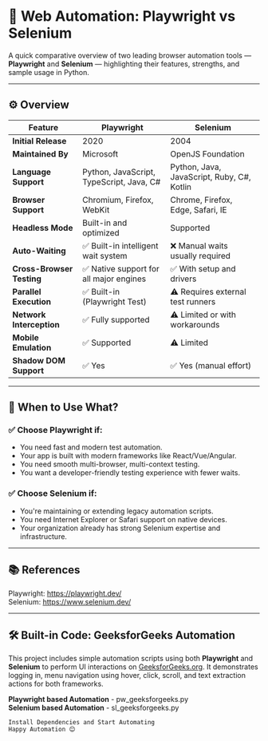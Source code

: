 # 🧪 Web Automation: Playwright vs Selenium

A quick comparative overview of two leading browser automation tools — **Playwright** and **Selenium** — highlighting their features, strengths, and sample usage in Python.

---

## ⚙️ Overview

| Feature                        | **Playwright**                              | **Selenium**                            |
|-------------------------------|---------------------------------------------|------------------------------------------|
| **Initial Release**           | 2020                                        | 2004                                     |
| **Maintained By**             | Microsoft                                   | OpenJS Foundation                        |
| **Language Support**          | Python, JavaScript, TypeScript, Java, C#    | Python, Java, JavaScript, Ruby, C#, Kotlin |
| **Browser Support**           | Chromium, Firefox, WebKit                   | Chrome, Firefox, Edge, Safari, IE        |
| **Headless Mode**             | Built-in and optimized                      | Supported                                |
| **Auto-Waiting**              | ✅ Built-in intelligent wait system         | ❌ Manual waits usually required         |
| **Cross-Browser Testing**     | ✅ Native support for all major engines     | ✅ With setup and drivers                |
| **Parallel Execution**        | ✅ Built-in (Playwright Test)               | ⚠️ Requires external test runners        |
| **Network Interception**      | ✅ Fully supported                          | ⚠️ Limited or with workarounds           |
| **Mobile Emulation**          | ✅ Supported                                | ⚠️ Limited                               |
| **Shadow DOM Support**        | ✅ Yes                                      | ✅ Yes (manual effort)                   |

---

## 🚀 When to Use What?

### ✅ Choose **Playwright** if:
- You need fast and modern test automation.
- Your app is built with modern frameworks like React/Vue/Angular.
- You need smooth multi-browser, multi-context testing.
- You want a developer-friendly testing experience with fewer waits.

### ✅ Choose **Selenium** if:
- You're maintaining or extending legacy automation scripts.
- You need Internet Explorer or Safari support on native devices.
- Your organization already has strong Selenium expertise and infrastructure.

---

## 📚 References 

Playwright: https://playwright.dev/ <br>
Selenium: https://www.selenium.dev/

---
## 🛠️ Built-in Code: GeeksforGeeks Automation

This project includes simple automation scripts using both **Playwright** and **Selenium** to perform UI interactions on [GeeksforGeeks.org](https://www.geeksforgeeks.org). It demonstrates logging in, menu navigation using hover, click, scroll, and text extraction actions for both frameworks.

**Playwright based Automation** - pw_geeksforgeeks.py
<br>
**Selenium based Automation** - sl_geeksforgeeks.py

```
Install Dependencies and Start Automating
Happy Automation 😊
